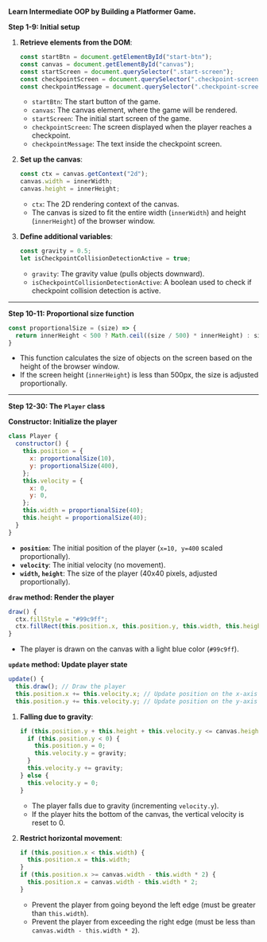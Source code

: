 **Learn Intermediate OOP by Building a Platformer Game.**

**Step 1-9: Initial setup**
1. **Retrieve elements from the DOM**:
   ```javascript
   const startBtn = document.getElementById("start-btn");
   const canvas = document.getElementById("canvas");
   const startScreen = document.querySelector(".start-screen");
   const checkpointScreen = document.querySelector(".checkpoint-screen");
   const checkpointMessage = document.querySelector(".checkpoint-screen > p");
   ```
   - `startBtn`: The start button of the game.
   - `canvas`: The canvas element, where the game will be rendered.
   - `startScreen`: The initial start screen of the game.
   - `checkpointScreen`: The screen displayed when the player reaches a checkpoint.
   - `checkpointMessage`: The text inside the checkpoint screen.

2. **Set up the canvas**:
   ```javascript
   const ctx = canvas.getContext("2d");
   canvas.width = innerWidth;
   canvas.height = innerHeight;
   ```
   - `ctx`: The 2D rendering context of the canvas.
   - The canvas is sized to fit the entire width (`innerWidth`) and height (`innerHeight`) of the browser window.

3. **Define additional variables**:
   ```javascript
   const gravity = 0.5;
   let isCheckpointCollisionDetectionActive = true;
   ```
   - `gravity`: The gravity value (pulls objects downward).
   - `isCheckpointCollisionDetectionActive`: A boolean used to check if checkpoint collision detection is active.

---
**Step 10-11: Proportional size function**

```javascript
const proportionalSize = (size) => {
  return innerHeight < 500 ? Math.ceil((size / 500) * innerHeight) : size;
}
```
- This function calculates the size of objects on the screen based on the height of the browser window.
- If the screen height (`innerHeight`) is less than 500px, the size is adjusted proportionally.

---
**Step 12-30: The `Player` class**

**Constructor: Initialize the player**
```javascript
class Player {
  constructor() {
    this.position = {
      x: proportionalSize(10),
      y: proportionalSize(400),
    };
    this.velocity = {
      x: 0,
      y: 0,
    };
    this.width = proportionalSize(40);
    this.height = proportionalSize(40);
  }
}
```
- **`position`**: The initial position of the player (`x=10, y=400` scaled proportionally).
- **`velocity`**: The initial velocity (no movement).
- **`width`, `height`**: The size of the player (40x40 pixels, adjusted proportionally).

**`draw` method: Render the player**
```javascript
draw() {
  ctx.fillStyle = "#99c9ff";
  ctx.fillRect(this.position.x, this.position.y, this.width, this.height);
}
```
- The player is drawn on the canvas with a light blue color (`#99c9ff`).

**`update` method: Update player state**
```javascript
update() {
  this.draw(); // Draw the player
  this.position.x += this.velocity.x; // Update position on the x-axis
  this.position.y += this.velocity.y; // Update position on the y-axis
```

1. **Falling due to gravity**:
   ```javascript
   if (this.position.y + this.height + this.velocity.y <= canvas.height) {
     if (this.position.y < 0) {
       this.position.y = 0;
       this.velocity.y = gravity;
     }
     this.velocity.y += gravity;
   } else {
     this.velocity.y = 0;
   }
   ```
   - The player falls due to gravity (incrementing `velocity.y`).
   - If the player hits the bottom of the canvas, the vertical velocity is reset to 0.

2. **Restrict horizontal movement**:
   ```javascript
   if (this.position.x < this.width) {
     this.position.x = this.width;
   }
   if (this.position.x >= canvas.width - this.width * 2) {
     this.position.x = canvas.width - this.width * 2;
   }
   ```
   - Prevent the player from going beyond the left edge (must be greater than `this.width`).
   - Prevent the player from exceeding the right edge (must be less than `canvas.width - this.width * 2`).